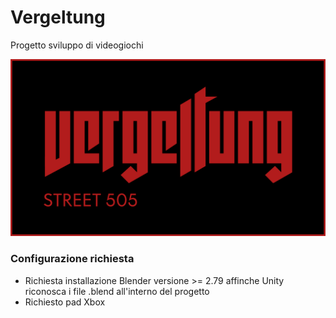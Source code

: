 # Vergeltung

Progetto sviluppo di videogiochi

![Test Image 1](https://github.com/RayCatcherS/Vergeltung/blob/main/esame%20sviluppo%20videogiochi%20artworks/format%20font%20ui/artworkLogo(Vergeltung).png?raw=true)

### Configurazione richiesta
- Richiesta installazione Blender versione >= 2.79 affinche Unity riconosca i file .blend all'interno del progetto
- Richiesto pad Xbox
